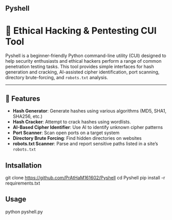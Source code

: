 ## Pyshell
# 🔐 Ethical Hacking & Pentesting CUI Tool

Pyshell is a beginner-friendly Python command-line utility (CUI) designed to help security enthusiasts and ethical hackers perform a range of common penetration testing tasks. This tool provides simple interfaces for hash generation and cracking, AI-assisted cipher identification, port scanning, directory brute-forcing, and `robots.txt` analysis.

---

## 🚀 Features

- **Hash Generator**: Generate hashes using various algorithms (MD5, SHA1, SHA256, etc.)
- **Hash Cracker**: Attempt to crack hashes using wordlists.
- **AI-Based Cipher Identifier**: Use AI to identify unknown cipher patterns
- **Port Scanner**: Scan open ports on a target system
- **Directory Brute Forcing**: Find hidden directories on websites
- **robots.txt Scanner**: Parse and report sensitive paths listed in a site’s `robots.txt`


## Intsallation
git clone https://github.com/PrAtHaM161602/Pyshell
cd Pyshell
pip install -r requirements.txt

## Usage
python pyshell.py

